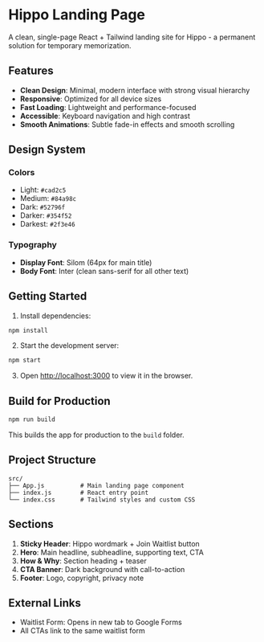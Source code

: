 # Hippo Landing Page

A clean, single-page React + Tailwind landing site for Hippo - a permanent solution for temporary memorization.

## Features

- **Clean Design**: Minimal, modern interface with strong visual hierarchy
- **Responsive**: Optimized for all device sizes
- **Fast Loading**: Lightweight and performance-focused
- **Accessible**: Keyboard navigation and high contrast
- **Smooth Animations**: Subtle fade-in effects and smooth scrolling

## Design System

### Colors
- Light: `#cad2c5`
- Medium: `#84a98c` 
- Dark: `#52796f`
- Darker: `#354f52`
- Darkest: `#2f3e46`

### Typography
- **Display Font**: Silom (64px for main title)
- **Body Font**: Inter (clean sans-serif for all other text)

## Getting Started

1. Install dependencies:
```bash
npm install
```

2. Start the development server:
```bash
npm start
```

3. Open [http://localhost:3000](http://localhost:3000) to view it in the browser.

## Build for Production

```bash
npm run build
```

This builds the app for production to the `build` folder.

## Project Structure

```
src/
├── App.js          # Main landing page component
├── index.js        # React entry point
└── index.css       # Tailwind styles and custom CSS
```

## Sections

1. **Sticky Header**: Hippo wordmark + Join Waitlist button
2. **Hero**: Main headline, subheadline, supporting text, CTA
3. **How & Why**: Section heading + teaser
4. **CTA Banner**: Dark background with call-to-action
5. **Footer**: Logo, copyright, privacy note

## External Links

- Waitlist Form: Opens in new tab to Google Forms
- All CTAs link to the same waitlist form
